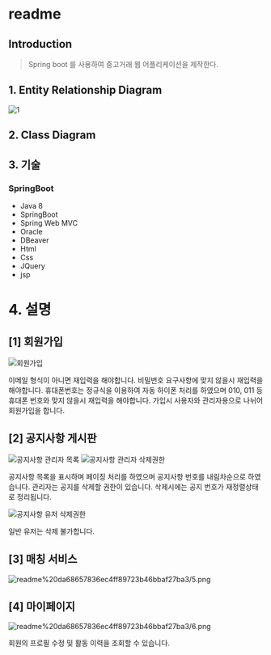 # readme

## Introduction

> Spring boot 를 사용하여 중고거래 웹 어플리케이션을 제작한다.
## 1. Entity Relationship Diagram

![1](https://user-images.githubusercontent.com/86057607/174211944-21889f0b-f764-4ed0-b909-80afffbbe448.png)

## 2. Class Diagram



## 3. 기술

### **SpringBoot**

- Java 8
- SpringBoot
- Spring Web MVC
- Oracle
- DBeaver
- Html
- Css
- JQuery
- jsp

# 4. 설명

## [1] 회원가입

![회원가입](https://user-images.githubusercontent.com/86057607/174213697-4c53b9d9-9b25-4a5b-a41c-17f71a809a78.png)

이메일 형식이 아니면 재입력을 해야합니다.
비밀번호 요구사항에 맞지 않을시 재입력을 해야합니다.
휴대폰번호는 정규식을 이용하여 자동 하이폰 처리를 하였으며 010, 011 등 휴대폰 번호와 맞지 않을시 재입력을 해야합니다.
가입시 사용자와 관리자용으로 나뉘어 회원가입을 합니다.

## [2] 공지사항 게시판

![공지사항 관리자 목록](https://user-images.githubusercontent.com/86057607/174213699-f419b930-9a88-4ff1-9ff1-490a4eb7840b.png)
![공지사항 관리자 삭제권한](https://user-images.githubusercontent.com/86057607/174213702-02e93ad3-b46d-4bbc-b433-c3f9ccb1c684.png)

공지사항 목록을 표시하며 페이징 처리를 하였으며 공지사항 번호를 내림차순으로 하였습니다.
관리자는 공지를 삭제할 권한이 있습니다. 
삭제시에는 공지 번호가 재정렬상태로 정리됩니다.


![공지사항 유저 삭제권한](https://user-images.githubusercontent.com/86057607/174213816-9ada9c4e-8944-4e82-9186-8bfe61b15769.png)

일반 유저는 삭제 불가합니다.

## [3] 매칭 서비스

![readme%20da68657836ec4ff89723b46bbaf27ba3/5.png](readme%20da68657836ec4ff89723b46bbaf27ba3/5.png)



## [4] 마이페이지

![readme%20da68657836ec4ff89723b46bbaf27ba3/6.png](readme%20da68657836ec4ff89723b46bbaf27ba3/6.png)

회원의 프로필 수정 및 활동 이력을 조회할 수 있습니다.
